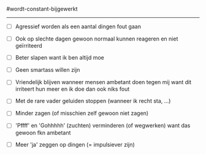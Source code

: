 #wordt-constant-bijgewerkt 

---
- [ ] Agressief worden als een aantal dingen fout gaan
- [ ] Ook op slechte dagen gewoon normaal kunnen reageren en niet geïrriteerd
- [ ] Beter slapen want ik ben altijd moe
- [ ] Geen smartass willen zijn
- [ ] Vriendelijk blijven wanneer mensen ambetant doen tegen mij want dit irriteert hun meer en ik doe dan ook niks fout
- [ ] Met de rare vader geluiden stoppen (wanneer ik recht sta, ...)
- [ ] Minder zagen (of misschien zelf gewoon niet zagen)
- [ ] 'Pffff' en 'Gohhhhh' (zuchten) verminderen (of wegwerken) want das gewoon fkn ambetant
- [ ] Meer 'ja' zeggen op dingen (= impulsiever zijn)

